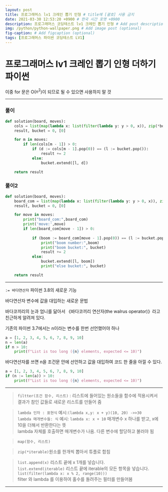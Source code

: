 ```yaml
---
layout: post
title: 프로그래머스 lv1 크레인 뽑기 인형 # title에 [괄호] 사용 금지
date: 2021-03-30 12:53:20 +0900 # 한국 시간 포맷 +0900
description: 프로그래머스 코딩테스트 lv1 크레인 뽑기 인형 # Add post description (optional)
img: /python/python-wallpaper.png # Add image post (optional)
fig-caption: # Add figcaption (optional)
tags: [프로그래머스 파이썬 코딩테스트 LV1]
---
```


# 프로그래머스 lv1 크레인 뽑기 인형 더하기 파이썬

이중 for 문은 O($n^2$)이 되므로 될 수 있으면 사용하지 말 것

---

### 풀이
```python
def solution(board, moves):
    cols = list(map(lambda x: list(filter(lambda y: y > 0, x)), zip(*board)))
    result, bucket = 0, [0]

    for m in moves:
        if len(cols[m - 1]) > 0:
            if (d := cols[m - 1].pop(0)) == (l := bucket.pop()):
                result += 2
            else:
                bucket.extend([l, d])

    return result
```

### 풀이2
```python
def solution(board, moves):
    board_com = list(map(lambda x: list(filter(lambda y: y > 0, x)), zip(*board)))
    result, bucket = 0, [0]

    for move in moves:
        print("board_com:",board_com)
        print('move:',move)
        if len(board_com[move - 1]) > 0:
        
            if (boom := board_com[move - 1].pop(0)) == (l := bucket.pop()):
                print("boom number:",boom)
                print("boom bucket:", bucket)
                result += 2
            else:
                bucket.extend([l, boom])
                print("else bucket:", bucket)

    return result
```


---

`:= 바다연산자` 파이썬 3.8의 새로운 기능<br>

바다연산자 변수에 값을 대입하는 새로운 문법<br>

 바다코끼리의 눈과 엄니를 닮아서 《바다코끼리 연산자(the walrus operator)》라고 친근하게 알려져 있다.<br>

기존의 파이썬 3.7에서는 n이라는 변수를 한번 선언했어야 하나<br>

```python
a = [1, 2, 3, 4, 5, 6, 7, 8, 9, 10]
n = len(a)
if n > 10:
    print(f"List is too long ({n} elements, expected <= 10)")
```

바다연산자를 쓰면 n을 조건문 안에 선언하고 값을 대입하여 코드 한 줄을 아낄 수 있다.

```python
a = [1, 2, 3, 4, 5, 6, 7, 8, 9, 10]
if (n := len(a)) > 10:
    print(f"List is too long ({n} elements, expected <= 10)")
```

---

>`filtter(조건 함수, 리스트)` : 리스트에 들어있는 원소들을 함수에 적용시켜서 결과가 참인 값들로 새로운 리스트를 만들어 줌 <br>

>`lambda 인자 : 표현식` 예시:`(lambda x,y: x + y)(10, 20) ->>30 `<br>
`lambda 매개변수들: 식` 예시: `lambda x: x + 10` 매개변수 x 하나를 받고, x에 10을 더해서 반환한다는 뜻<br>
lambda 자체를 호출하면 매개변수가 나옴. 다른 변수에 할당하고 불러야 됨<br>

>`map(함수, 리스트)`<br>

>`zip(*iterable)`원소를 한개씩 뽑아서 튜플로 합침<br>

>`list.append(x)` 리스트 끝에 x 1개를 넣습니다.<br>
`list.extend(iterable)` 리스트 끝에 iterable의 모든 항목을 넣습니다.<br>
`list(filter(lambda x: x % 2, range(10)))`<br>
filter 와 lambda 를 이용하여 홀수를 돌려주는 필터를 만들어봄

---